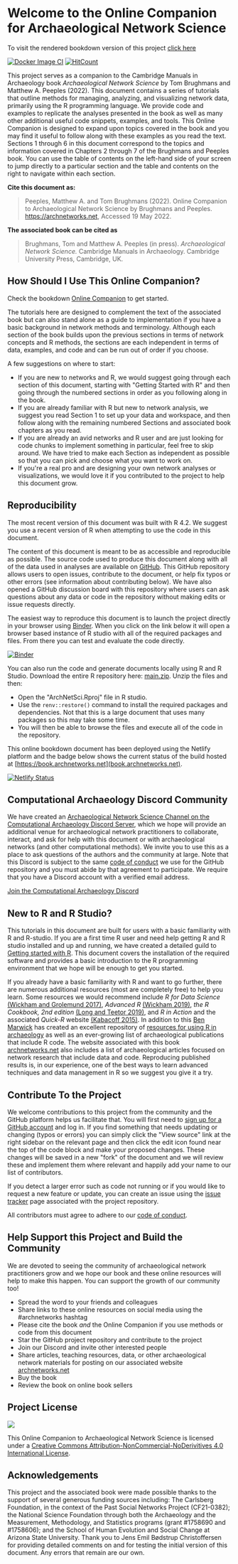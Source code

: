 # Welcome to the Online Companion for Archaeological Network Science

To visit the rendered bookdown version of this project [click here](https://book.archnetworks.net)

[![Docker Image CI](https://github.com/mpeeples2008/ArchNetSci/actions/workflows/docker-image.yml/badge.svg)](https://github.com/mpeeples2008/ArchNetSci/actions/workflows/docker-image.yml)   [![HitCount](https://hits.dwyl.com/mpeeples2008/ArchNetSci.svg)](http://hits.dwyl.com/mpeeples2008/ArchNetSci)

This project serves as a companion to the Cambridge Manuals in Archaeology book *Archaeological Network Science* by Tom Brughmans and Matthew A. Peeples (2022). This document contains a series of tutorials that outline methods for managing, analyzing, and visualizing network data, primarily using the R programming language. We provide code and examples to replicate the analyses presented in the book as well as many other additional useful code snippets, examples, and tools. This Online Companion is designed to expand upon topics covered in the book and you may find it useful to follow along with these examples as you read the text. Sections 1 through 6 in this document correspond to the topics and information covered in Chapters 2 through 7 of the Brughmans and Peeples book. You can use the table of contents on the left-hand side of your screen to jump directly to a particular section and the table and contents on the right to navigate within each section. 

**Cite this document as:**

> Peeples, Matthew A. and Tom Brughmans (2022). Online Companion to Archaeological Network Science by Brughmans and Peeples. <https://archnetworks.net>, Accessed 19 May 2022.

**The associated book can be cited as**

> Brughmans, Tom and Matthew A. Peeples (in press). *Archaeological Network Science.* Cambridge Manuals in Archaeology. Cambridge University Press, Cambridge, UK.

## How Should I Use This Online Companion?

Check the bookdown [Online Companion](https://book.archnetworks.net) to get started.

The tutorials here are designed to complement the text of the associated book but can also stand alone as a guide to implementation if you have a basic background in network methods and terminology. Although each section of the book builds upon the previous sections in terms of network concepts and R methods, the sections are each independent in terms of data, examples, and code and can be run out of order if you choose.

A few suggestions on where to start:

* If you are new to networks and R, we would suggest going through each section of this document, starting with "Getting Started with R" and then going through the numbered sections in order as you following along in the book.
* If you are already familiar with R but new to network analysis, we suggest you read Section 1 to set up your data and workspace, and then follow along with the remaining numbered Sections and associated book chapters as you read.
* If you are already an avid networks and R user and are just looking for code chunks to implement something in particular, feel free to skip around. We have tried to make each Section as independent as possible so that you can pick and choose what you want to work on.
* If you're a real pro and are designing your own network analyses or visualizations, we would love it if you contributed to the project to help this document grow.

## Reproducibility

The most recent version of this document was built with R 4.2. We suggest you use a recent version of R when attempting to use the code in this document. 

The content of this document is meant to be as accessible and reproducible as possible. The source code used to produce this document along with all of the data used in analyses are available on [GitHub](https://github.com/mpeeples2008/ArchNetSci). This GitHub repository allows users to open issues, contribute to the document, or help fix typos or other errors (see information about contributing below). We have also opened a GitHub discussion board with this repository where users can ask questions about any data or code in the repository without making edits or issue requests directly. 

The easiest way to reproduce this document is to launch the project directly in your browser using [Binder](https://mybinder.org/). When you click on the link below it will open a browser based instance of R studio with all of the required packages and files. From there you can test and evaluate the code directly.

[![Binder](https://mybinder.org/badge_logo.svg)](https://mybinder.org/v2/gh/mpeeples2008/ArchNetSci/main)

You can also run the code and generate documents locally using R and R Studio. Download the entire R repository here: [main.zip](https://github.com/mpeeples2008/ArchNetSci/archive/refs/heads/main.zip). Unzip the files and then:

* Open the "ArchNetSci.Rproj" file in R studio.
* Use the `renv::restore()` command to install the required packages and dependencies. Not that this is a large document that uses many packages so this may take some time.
* You will then be able to browse the files and execute all of the code in the repository.

This online bookdown document has been deployed using the Netlify platform and the badge below shows the current status of the build hosted at [https://book.archnetworks.net](book.archnetworks.net).

[![Netlify Status](https://api.netlify.com/api/v1/badges/266d5736-f13a-4de4-b812-141c023f3a09/deploy-status)](https://app.netlify.com/sites/archnetworks/deploys)

## Computational Archaeology Discord Community

We have created an [Archaeological Network Science Channel on the Computational Archaeology Discord Server](https://discord.gg/Z9UXwjASM5), which we hope will provide an additional venue for archaeological network practitioners to collaborate, interact, and ask for help with this document or with archaeological networks (and other computational methods). We invite you to use this as a place to ask questions of the authors and the community at large. Note that this Discord is subject to the same [code of conduct](https://github.com/mpeeples2008/ArchNetSci/blob/main/CODE_OF_CONDUCT.md) we use for the GitHub repository and you must abide by that agreement to participate. We require that you have a Discord account with a verified email address.

[Join the Computational Archaeology Discord](https://discord.gg/Z9UXwjASM5)

## New to R and R Studio?

This tutorials in this document are built for users with a basic familiarity with R and R-studio. If you are a first time R user and need help getting R and R studio installed and up and running, we have created a detailed guild to [Getting started with R](https://book.archnetworks.net/gettingstarted#GettingStarted). This document covers the installation of the required software and provides a basic introduction to the R programming environment that we hope will be enough to get you started. 

If you already have a basic familiarity with R and want to go further, there are numerous additional resources (most are completely free) to help you learn. Some resources we would recommend include *R for Data Science* [(Wickham and Grolemund 2017)](https://r4ds.had.co.nz/), *Advanced R* [(Wickham 2019)](https://adv-r.hadley.nz/), *the R Cookbook, 2nd edition* [(Long and Teetor 2019)](https://rc2e.com/somebasics), and *R in Action* and the associated *Quick-R* website [(Kabacoff 2015)](https://www.statmethods.net/). In addition to this [Ben Marwick](https://anthropology.washington.edu/people/ben-marwick) has created an excellent repository of [resources for using R in archaeology](https://github.com/benmarwick/ctv-archaeology) as well as an ever-growing list of archaeological publications that include R code. The website associated with this book [archnetworks.net](https://www.archnetworks.net) also includes a list of archaeological articles focused on network research that include data and code. Reproducing published results is, in our experience, one of the best ways to learn advanced techniques and data management in R so we suggest you give it a try.

## Contribute To the Project

We welcome contributions to this project from the community and the GitHub platform helps us facilitate that. You will first need to [sign up for a GitHub account](https://github.com/) and log in. If you find something that needs updating or changing (typos or errors) you can simply click the "View source" link at the right sidebar on the relevant page and then click the edit icon found near the top of the code block and make your proposed changes. These changes will be saved in a new "fork" of the document and we will review these and implement them where relevant and happily add your name to our list of contributors.

If you detect a larger error such as code not running or if you would like to request a new feature or  update, you can create an issue using the [issue tracker](https://github.com/mpeeples2008/ArchNetSci/issues) page associated with the project repository.

All contributors must agree to adhere to our [code of conduct](https://github.com/mpeeples2008/ArchNetSci/blob/main/CODE_OF_CONDUCT.md).


## Help Support this Project and Build the Community

We are devoted to seeing the community of archaeological network practitioners grow and we hope our book and these online resources will help to make this happen. You can support the growth of our community too!

* Spread the word to your friends and colleagues
* Share links to these online resources on social media using the #archnetworks hashtag
* Please cite the book *and* the Online Companion if you use methods or code from this document
* Star the GitHub project repository and contribute to the project
* Join our Discord and invite other interested people
* Share articles, teaching resources, data, or other archaeological network materials for posting on our associated website [archnetworks.net](https://archnetworks.net)
* Buy the book 
* Review the book on online book sellers

## Project License

[![](https://i.creativecommons.org/l/by-nc-nd/4.0/88x31.png)](http://creativecommons.org/licenses/by-nc-nd/4.0/)

This Online Companion to Archaeological Network Science is licensed under a [Creative Commons Attribution-NonCommercial-NoDerivitives 4.0 International License](http://creativecommons.org/licenses/by-nc-nd/4.0/).

## Acknowledgements

This project and the associated book were made possible thanks to the support of several generous funding sources including: The Carlsberg Foundation, in the context of the Past Social Networks Project (CF21-0382); the National Science Foundation through both the Archaeology and the Measurement, Methodology, and Statistics programs (grant #1758690 and #1758606); and the School of Human Evolution and Social Change at Arizona State University. Thank you to Jens Emil Bødstrup Christoffersen for providing detailed comments on and for testing the initial version of this document. Any errors that remain are our own.
